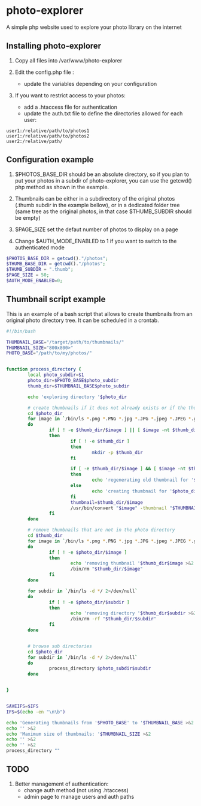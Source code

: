 photo-explorer
==============

A simple php website used to explore your photo library on the internet


Installing photo-explorer
-------------------------

1. Copy all files into /var/www/photo-explorer

2. Edit the config.php file :
    - update the variables depending on your configuration

3. If you want to restrict access to your photos:
    - add a .htaccess file for authentication
    - update the auth.txt file to define the directories allowed for each user:

```
user1:/relative/path/to/photos1
user1:/relative/path/to/photos2
user2:/relative/path/
```

Configuration example
---------------------

1. $PHOTOS_BASE_DIR should be an absolute directory, so if you plan to put your photos in a subdir of photo-explorer, you can use the getcwd() php method as shown in the example.

2. Thumbnails can be either in a subdirectory of the original photos (.thumb subdir in the example bellow), or in a dedicated folder tree (same tree as the original photos, in that case $THUMB_SUBDIR should be empty)

3. $PAGE_SIZE set the defaut number of photos to display on a page

4. Change $AUTH_MODE_ENABLED to 1 if you want to switch to the authenticated mode

``` php
$PHOTOS_BASE_DIR = getcwd()."/photos";
$THUMB_BASE_DIR = getcwd()."/photos";
$THUMB_SUBDIR = ".thumb";
$PAGE_SIZE = 50;
$AUTH_MODE_ENABLED=0;
```


Thumbnail script example
------------------------

This is an example of a bash script that allows to create thumbnails from an original photo directory tree.
It can be scheduled in a crontab.

``` bash
#!/bin/bash

THUMBNAIL_BASE="/target/path/to/thumbnails/"
THUMBNAIL_SIZE="800x800>"
PHOTO_BASE="/path/to/my/photos/"


function process_directory {
        local photo_subdir=$1
        photo_dir=$PHOTO_BASE$photo_subdir
        thumb_dir=$THUMBNAIL_BASE$photo_subdir

        echo 'exploring directory '$photo_dir

        # create thumbnails if it does not already exists or if the thumbnail is too old
        cd $photo_dir
        for image in `/bin/ls *.png *.PNG *.jpg *.JPG *.jpeg *.JPEG *.gif *.GIF 2>/dev/null`
        do
                if [ ! -e $thumb_dir/$image ] || [ $image -nt $thumb_dir/$image ]
                then
                        if [ ! -e $thumb_dir ]
                        then
                                mkdir -p $thumb_dir
                        fi

                        if [ -e $thumb_dir/$image ] && [ $image -nt $thumb_dir/$image ]
                        then
                                echo 'regenerating old thumbnail for '$photo_dir$image >&2
                        else
                                echo 'creating thumbnail for '$photo_dir$image >&2
                        fi
                        thumbnail=$thumb_dir/$image
                        /usr/bin/convert "$image" -thumbnail "$THUMBNAIL_SIZE" "$thumbnail"
                fi
        done

        # remove thumbnails that are not in the photo directory
        cd $thumb_dir
        for image in `/bin/ls *.png *.PNG *.jpg *.JPG *.jpeg *.JPEG *.gif *.GIF 2>/dev/null`
        do
                if [ ! -e $photo_dir/$image ]
                then
                        echo 'removing thumbnail '$thumb_dir$image >&2
                        /bin/rm "$thumb_dir/$image"
                fi
        done

        for subdir in `/bin/ls -d */ 2>/dev/null`
        do
                if [ ! -e $photo_dir/$subdir ]
                then
                        echo 'removing directory '$thumb_dir$subdir >&2
                        /bin/rm -rf "$thumb_dir/$subdir"
                fi
        done


        # browse sub directories
        cd $photo_dir
        for subdir in `/bin/ls -d */ 2>/dev/null`
        do
                process_directory $photo_subdir$subdir
        done


}


SAVEIFS=$IFS
IFS=$(echo -en "\n\b")

echo 'Generating thumbnails from '$PHOTO_BASE' to '$THUMBNAIL_BASE >&2
echo '' >&2
echo 'Maximum size of thumbnails: '$THUMBNAIL_SIZE >&2
echo '' >&2
echo '' >&2
process_directory ""
```

TODO
----

1. Better management of authentication:
    - change auth method (not using .htaccess)
    - admin page to manage users and auth paths
